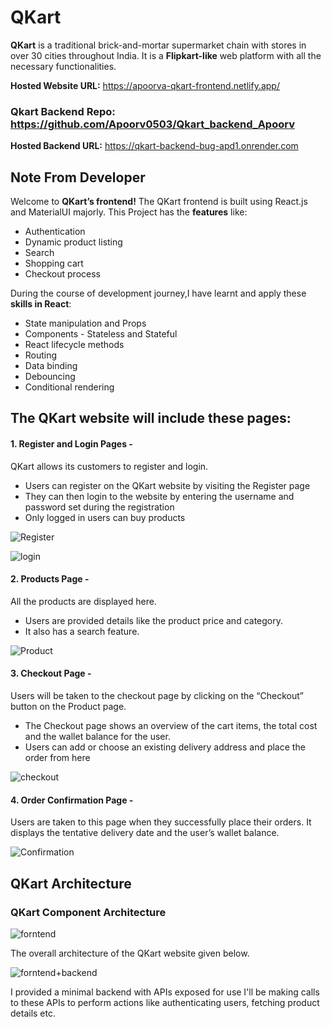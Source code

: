 
# QKart

**QKart** is a traditional brick-and-mortar supermarket chain with stores in over 30 cities throughout India. It is a **Flipkart-like** web platform with all the necessary functionalities.

**Hosted Website URL:** https://apoorva-qkart-frontend.netlify.app/

### Qkart Backend Repo: https://github.com/Apoorv0503/Qkart_backend_Apoorv
**Hosted Backend URL:** https://qkart-backend-bug-apd1.onrender.com

## Note From Developer

Welcome to **QKart’s frontend!** The QKart frontend is built using React.js and MaterialUI majorly. This Project has the **features** like:

* Authentication
* Dynamic product listing
* Search
* Shopping cart
* Checkout process

During the course of development journey,I have learnt and apply these **skills in React**:

* State manipulation and Props
* Components - Stateless and Stateful
* React lifecycle methods
* Routing
* Data binding
* Debouncing
* Conditional rendering
## The QKart website will include these pages:

#### 1. Register and Login Pages - 
QKart allows its customers to register and login.

* Users can register on the QKart website by visiting the Register page
* They can then login to the website by entering the username and password set during the registration
* Only logged in users can buy products

![Register](https://drive.google.com/uc?export=view&id=1Z8WwLc8BUHCq1QQ_FRHt5uCsHXJvTNjY)

![login](https://drive.google.com/uc?export=view&id=1DrwZIyToC40ifpl2Dd4jNEL8zdJGE2Mu)

#### 2. Products Page - 
All the products are displayed here.

* Users are provided details like the product price and category.
* It also has a search feature.

![Product](https://drive.google.com/uc?export=view&id=1ott_7Rq9OIhG3SDBb3TfXaADA0RQOY_t)

#### 3. Checkout Page - 
Users will be taken to the checkout page by clicking on the “Checkout” button on the Product page.

* The Checkout page shows an overview of the cart items, the total cost and the wallet balance for the user.
* Users can add or choose an existing delivery address and place the order from here

![checkout](https://drive.google.com/uc?export=view&id=1_o2iFgLEpwiF8L6Fl80-rYR7_jt52u7L)

#### 4. Order Confirmation Page - 
Users are taken to this page when they successfully place their orders. It displays the tentative delivery date and the user’s wallet balance.

![Confirmation](https://drive.google.com/uc?export=view&id=1Bgk_hZ0sfFwO39nGoBoNCDEiBKlNYFSv)

## QKart Architecture
### QKart Component Architecture

![forntend](https://drive.google.com/uc?export=view&id=1Lek4bgEXt6EALGWD465Go-_h_7Qb4xRf)

The overall architecture of the QKart website given below. 

![forntend+backend](https://drive.google.com/uc?export=view&id=1yF-h6yr_qQdgCFu9CCz5Zvv-ERhxph_e)

I provided a minimal backend with APIs exposed for use
I'll be making calls to these APIs to perform actions like authenticating users, fetching product details etc.


